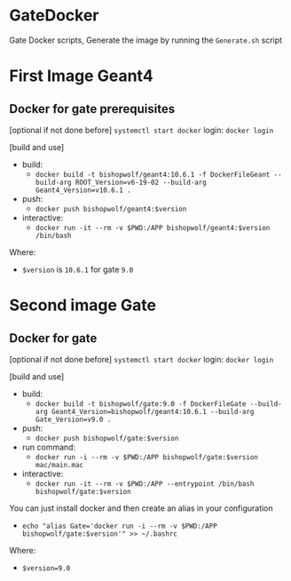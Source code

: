# GateDocker
Gate Docker scripts, Generate the image by running the `Generate.sh` script

# First Image Geant4
## Docker for gate prerequisites

[optional if not done before]
`systemctl start docker`
login: `docker login`

[build and use]
* build: 
    * `docker build -t bishopwolf/geant4:10.6.1 -f DockerFileGeant --build-arg ROOT_Version=v6-19-02 --build-arg Geant4_Version=v10.6.1 .`
* push: 
    * `docker push bishopwolf/geant4:$version`
* interactive: 
    * `docker run -it --rm -v $PWD:/APP bishopwolf/geant4:$version /bin/bash`

Where: 

* `$version` is `10.6.1` for gate `9.0`

# Second image Gate
## Docker for gate

[optional if not done before]
`systemctl start docker`
login: `docker login`

[build and use]
* build: 
    * `docker build -t bishopwolf/gate:9.0 -f DockerFileGate --build-arg Geant4_Version=bishopwolf/geant4:10.6.1 --build-arg Gate_Version=v9.0 .`
* push:  
    * `docker push bishopwolf/gate:$version`
* run command:  
    * `docker run -i --rm -v $PWD:/APP bishopwolf/gate:$version mac/main.mac`
* interactive:  
    * `docker run -it --rm -v $PWD:/APP --entrypoint /bin/bash bishopwolf/gate:$version`

You can just install docker and then create an alias in your configuration
* ```echo "alias Gate='docker run -i --rm -v $PWD:/APP bishopwolf/gate:$version'" >> ~/.bashrc```

Where: 
* `$version=9.0`
